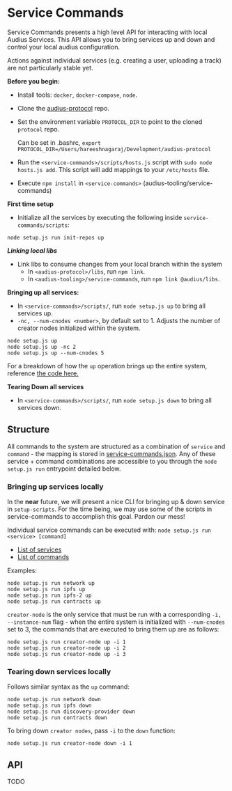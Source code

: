 # Service Commands

Service Commands presents a high level API for interacting with local Audius Services.
This API allows you to bring services up and down and control your local audius configuration.

Actions against individual services (e.g. creating a user, uploading a track) are not particularly stable yet.

**Before you begin:**
- Install tools: `docker`, `docker-compose`, `node`.
- Clone the [audius-protocol](https://github.com/AudiusProject/audius-protocol) repo.
- Set the environment variable `PROTOCOL_DIR` to point to the cloned `protocol` repo.

  Can be set in .bashrc, `export PROTOCOL_DIR=/Users/hareeshnagaraj/Development/audius-protocol`
- Run the `<service-commands>/scripts/hosts.js` script with `sudo node hosts.js add`. This script will add mappings to your `/etc/hosts` file.
- Execute `npm install` in `<service-commands>` (audius-tooling/service-commands)

**First time setup**

- Initialize all the services by executing the following inside `service-commands/scripts`:

```
node setup.js run init-repos up
```

***Linking local libs***
- Link libs to consume changes from your local branch within the system
  - In `<audius-protocol>/libs`, run `npm link`.
  - In `<audius-tooling>/service-commands`, run `npm link @audius/libs`.

**Bringing up all services:**
- In `<service-commands>/scripts/`, run `node setup.js up` to bring all services up.
- `-nc, --num-cnodes <number>`, by default set to 1. Adjusts the number of creator nodes initialized within the system. 

```
node setup.js up
node setup.js up -nc 2
node setup.js up --num-cnodes 5
```

For a breakdown of how the `up` operation brings up the entire system, reference [the code here.](https://github.com/AudiusProject/audius-tooling/blob/f59b3c52dc79b11620ed6dfe4606c1c6090ba321/service-commands/src/setup.js#L208)


**Tearing Down all services**
- In `<service-commands>/scripts/`, run `node setup.js down` to bring all services down.



## Structure

All commands to the system are structured as a combination of `service` and `command` - the mapping is stored in [service-commands.json](https://github.com/AudiusProject/audius-tooling/blob/master/service-commands/src/commands/service-commands.json). Any of these service + command combinations are accessible to you through the `node setup.js run` entrypoint detailed below.



### Bringing up services locally
In the __near__ future, we will present a nice CLI for bringing up & down service in `setup-scripts`. For the time being, 
we may use some of the scripts in service-commands to accomplish this goal. Pardon our mess!

Individual service commands can be executed with: `node setup.js run <service> [command]`


* [List of services](https://github.com/AudiusProject/audius-tooling/blob/master/service-commands/src/setup.js#L119)
* [List of commands](https://github.com/AudiusProject/audius-tooling/blob/master/service-commands/src/setup.js#L103)



Examples:
```
node setup.js run network up
node setup.js run ipfs up
node setup.js run ipfs-2 up
node setup.js run contracts up
```

`creator-node` is the only service that must be run with a corresponding `-i, --instance-num` flag - when the entire system is initialized with `--num-cnodes` set to 3, the commands that are executed to bring them up are as follows:

```
node setup.js run creator-node up -i 1
node setup.js run creator-node up -i 2
node setup.js run creator-node up -i 3
```

### Tearing down services locally

Follows similar syntax as the `up` command:
```
node setup.js run network down
node setup.js run ipfs down
node setup.js run discovery-provider down
node setup.js run contracts down

```


To bring down `creator nodes`, pass `-i` to the `down` function:
```
node setup.js run creator-node down -i 1
```

## API
TODO
